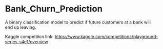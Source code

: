 # Bank_Churn_Prediction
A binary classification model to predict if future customers at a bank will end up leaving. 

Kaggle competition link: https://www.kaggle.com/competitions/playground-series-s4e1/overview
